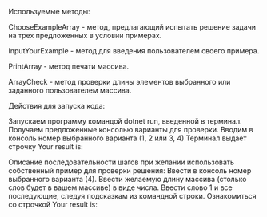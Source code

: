 Используемые методы:


ChooseExampleArray - метод, предлагающий испытать решение задачи на трех предложенных в условии примерах.

InputYourExample - метод для введения пользователем своего примера. 

PrintArray - метод печати массива. 

ArrayCheck - метод проверки длины элементов выбранного или заданного пользователем массива.


Действия для запуска кода:

Запускаем программу командой dotnet run, введенной в терминал.
Получаем предложенные консолью варианты для проверки.
Вводим в консоль номер выбранного варианта (1, 2 или 3, 4)
Терминал выдает строчку Your result is:

Описание последовательности шагов при желании использовать собственный пример для проверки решения:
Ввести в консоль номер выбранного варианта (4).
Ввести желаемую длину массива (столько слов будет в вашем массиве) в виде числа.
Ввести слово 1 и все последующие, следуя подсказкам из командной строки.
Ознакомиться со строчкой Your result is:
